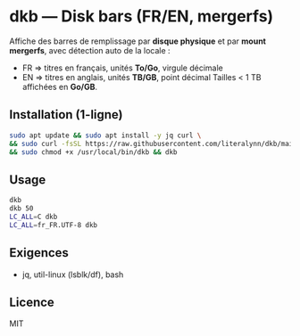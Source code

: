 # dkb — Disk bars (FR/EN, mergerfs)

Affiche des barres de remplissage par **disque physique** et par **mount mergerfs**, avec détection auto de la locale :
- FR ⇒ titres en français, unités **To/Go**, virgule décimale
- EN ⇒ titres en anglais, unités **TB/GB**, point décimal
Tailles < 1 TB affichées en **Go/GB**.

## Installation (1-ligne)
```bash
sudo apt update && sudo apt install -y jq curl \
&& sudo curl -fsSL https://raw.githubusercontent.com/literalynn/dkb/main/dkb -o /usr/local/bin/dkb \
&& sudo chmod +x /usr/local/bin/dkb && dkb
```

## Usage
```bash
dkb
dkb 50
LC_ALL=C dkb
LC_ALL=fr_FR.UTF-8 dkb
```

## Exigences
- jq, util-linux (lsblk/df), bash

## Licence
MIT
